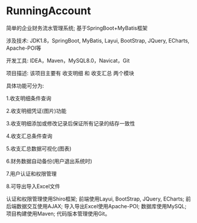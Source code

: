 # RunningAccount
简单的企业财务流水管理系统; 基于SpringBoot+MyBatis框架

涉及技术: JDK1.8，SpringBoot, MyBatis, Layui, BootStrap, JQuery, ECharts, Apache-POI等

开发工具: IDEA，Maven，MySQL8.0，Navicat，Git

项目描述: 该项目主要有 收支明细 和 收支汇总 两个模块

具体功能可分为:

1.收支明细条件查询

2.收支明细凭证(图片)功能

3.收支明细添加或修改记录后保证所有记录的结存一致性

4.收支汇总条件查询

5.收支汇总数据可视化(图表)

6.财务数据自动备份(用户退出系统时)

7.用户认证和权限管理

8.可导出导入Excel文件

认证和权限管理使用Shiro框架; 前端使用Layui, BootStrap, JQuery, ECharts; 前后端数据交互使用AJAX; 导入导出Excel使用Apache-POI; 数据库使用MySQL; 项目构建使用Maven; 代码版本管理使用Git。
